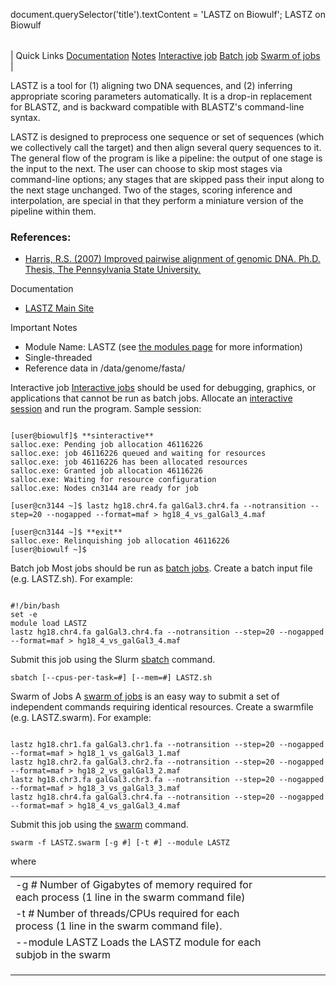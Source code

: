 

document.querySelector('title').textContent = 'LASTZ on Biowulf';
LASTZ on Biowulf


|  |
| --- |
| 
Quick Links
[Documentation](#doc)
[Notes](#notes)
[Interactive job](#int) 
[Batch job](#sbatch) 
[Swarm of jobs](#swarm) 
 |



LASTZ is a tool for (1) aligning two DNA sequences, and (2) inferring appropriate scoring parameters automatically. It is a drop-in replacement for BLASTZ, and is backward compatible with BLASTZ's command-line syntax.


LASTZ is designed to preprocess one sequence or set of sequences (which we collectively call the target) and then align several query sequences to it. The general flow of the program is like a pipeline: the output of one stage is the input to the next. The user can choose to skip most stages via command-line options; any stages that are skipped pass their input along to the next stage unchanged. Two of the stages, scoring inference and interpolation, are special in that they perform a miniature version of the pipeline within them.



### References:


* [Harris, R.S. (2007) Improved pairwise alignment of genomic DNA. Ph.D. Thesis, The Pennsylvania State University.](http://www.bx.psu.edu/~rsharris/rsharris_phd_thesis_2007.pdf)


Documentation
* [LASTZ Main Site](http://www.bx.psu.edu/~rsharris/lastz/)


Important Notes
* Module Name: LASTZ (see [the modules page](/apps/modules.html) for more information)
* Single-threaded
* Reference data in /data/genome/fasta/



Interactive job
[Interactive jobs](/docs/userguide.html#int) should be used for debugging, graphics, or applications that cannot be run as batch jobs.
Allocate an [interactive session](/docs/userguide.html#int) and run the program. Sample session:



```

[user@biowulf]$ **sinteractive**
salloc.exe: Pending job allocation 46116226
salloc.exe: job 46116226 queued and waiting for resources
salloc.exe: job 46116226 has been allocated resources
salloc.exe: Granted job allocation 46116226
salloc.exe: Waiting for resource configuration
salloc.exe: Nodes cn3144 are ready for job

[user@cn3144 ~]$ lastz hg18.chr4.fa galGal3.chr4.fa --notransition --step=20 --nogapped --format=maf > hg18_4_vs_galGal3_4.maf 

[user@cn3144 ~]$ **exit**
salloc.exe: Relinquishing job allocation 46116226
[user@biowulf ~]$

```


Batch job
Most jobs should be run as [batch jobs](/docs/userguide.html#submit).
Create a batch input file (e.g. LASTZ.sh). For example:



```

#!/bin/bash
set -e
module load LASTZ
lastz hg18.chr4.fa galGal3.chr4.fa --notransition --step=20 --nogapped --format=maf > hg18_4_vs_galGal3_4.maf

```

Submit this job using the Slurm [sbatch](/docs/userguide.html) command.



```
sbatch [--cpus-per-task=#] [--mem=#] LASTZ.sh
```

Swarm of Jobs 
A [swarm of jobs](/apps/swarm.html) is an easy way to submit a set of independent commands requiring identical resources.
Create a swarmfile (e.g. LASTZ.swarm). For example:



```

lastz hg18.chr1.fa galGal3.chr1.fa --notransition --step=20 --nogapped --format=maf > hg18_1_vs_galGal3_1.maf
lastz hg18.chr2.fa galGal3.chr2.fa --notransition --step=20 --nogapped --format=maf > hg18_2_vs_galGal3_2.maf
lastz hg18.chr3.fa galGal3.chr3.fa --notransition --step=20 --nogapped --format=maf > hg18_3_vs_galGal3_3.maf
lastz hg18.chr4.fa galGal3.chr4.fa --notransition --step=20 --nogapped --format=maf > hg18_4_vs_galGal3_4.maf

```

Submit this job using the [swarm](/apps/swarm.html) command.



```
swarm -f LASTZ.swarm [-g #] [-t #] --module LASTZ
```

where


|  |  |  |  |  |  |
| --- | --- | --- | --- | --- | --- |
| -g *#*  Number of Gigabytes of memory required for each process (1 line in the swarm command file)
 | -t *#* Number of threads/CPUs required for each process (1 line in the swarm command file).
 | --module LASTZ Loads the LASTZ module for each subjob in the swarm 
 | |
 | |
 | |








